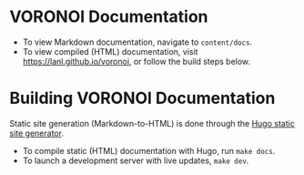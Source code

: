 # VORONOI Documentation

* To view Markdown documentation, navigate to `content/docs`.
* To view compiled (HTML) documentation, visit https://lanl.github.io/voronoi, or follow the build steps below.

# Building VORONOI Documentation

Static site generation (Markdown-to-HTML) is done through the [Hugo static site generator](https://gohugo.io).

* To compile static (HTML) documentation with Hugo, run `make docs`.
* To launch a development server with live updates, `make dev`.